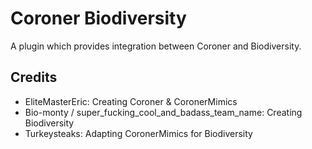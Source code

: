 # Coroner Biodiversity

A plugin which provides integration between Coroner and Biodiversity.

## Credits
- EliteMasterEric: Creating Coroner & CoronerMimics
- Bio-monty / super_fucking_cool_and_badass_team_name: Creating Biodiversity
- Turkeysteaks: Adapting CoronerMimics for Biodiversity
